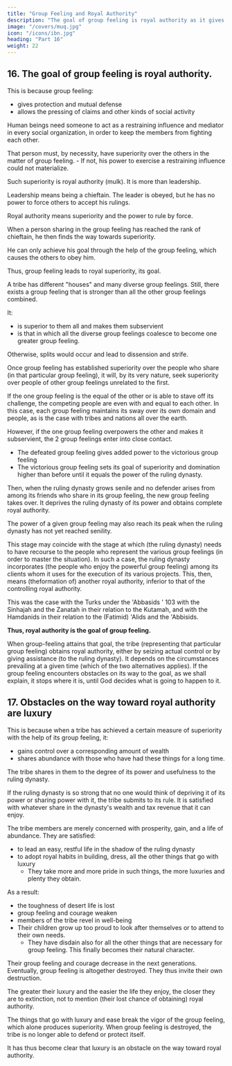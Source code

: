 ```yaml
---
title: "Group Feeling and Royal Authority"
description: "The goal of group feeling is royal authority as it gives protection and mutual defense"
image: "/covers/muq.jpg"
icon: "/icons/ibn.jpg"
heading: "Part 16"
weight: 22
---
```




## 16. The goal of group feeling is royal authority.

This is because group feeling:
- gives protection and mutual defense
- allows the pressing of claims and other kinds of social activity

Human beings need someone to act as a restraining influence and mediator in every social organization, in order to keep the members from fighting each other. 

That person must, by necessity, have superiority over the others in the matter of group feeling. - If not, his power to exercise a restraining influence could not materialize. 

Such superiority is royal authority (mulk). It is more than leadership. 

Leadership means being a chieftain. The leader is obeyed, but he has no power to force others to accept his rulings. 

Royal authority means superiority and the power to rule by force.

When a person sharing in the group feeling has reached the rank of chieftain, <!--  and commands obedience, and when --> he then finds the way towards superiority. <!--  and the use of force, he follows that way, because it is something desirable.  -->

He can only achieve his goal through the help of the group feeling, which causes the others to obey him. 

Thus, group feeling leads to royal superiority, its goal.

A tribe has different "houses" and many diverse group feelings. Still, there exists a group feeling that is stronger than all the other group feelings combined. 

It:
- is superior to them all and makes them subservient
- is that in which all the diverse group feelings coalesce to become one greater group feeling.

Otherwise, splits would occur and lead to dissension and strife. <!-- "If God did not keep human beings apart, the earth would perish." 102 -->


Once group feeling has established superiority over the people who share (in that particular group feeling), it will, by its very nature, seek superiority over people of other group feelings unrelated to the first. 

If the one group feeling is the equal of the other or is able to stave off its challenge, the competing people are even with and equal to each other. In this case, each group feeling maintains its sway over its own domain and people, as is the case with tribes and nations all over the earth. 

However, if the one group feeling overpowers the other and makes it subservient, the 2 group feelings enter into close contact. 
- The defeated group feeling gives added power to the victorious group feeling
- The victorious group feeling sets its goal of superiority and domination higher than before until it equals the power of the ruling dynasty. 

Then, when the ruling dynasty grows senile and no defender arises from among its friends who share in its group feeling, the new group feeling takes over. It deprives the ruling dynasty of its power and obtains complete royal authority.

The power of a given group feeling may also reach its peak when the ruling dynasty has not yet reached senility. 

This stage may coincide with the stage at which (the ruling dynasty) needs to have recourse to the people who represent the various group feelings (in order to master the situation). In such a case, the ruling dynasty incorporates (the people who enjoy the powerful group feeling) among its clients whom it uses for the execution of its various projects. This, then, means (theformation of) another royal authority, inferior to that of the controlling royal authority. 

This was the case with the Turks under the 'Abbasids ' 103 with the Sinhajah and the Zanatah in their relation to the Kutamah, and with the Hamdanids in their relation to the (Fatimid) 'Alids and the 'Abbisids.

**Thus, royal authority is the goal of group feeling.**

When group-feeling attains that goal, the tribe (representing that particular group feeling) obtains royal authority, either by seizing actual control or by giving assistance (to the ruling dynasty). It depends on the circumstances prevailing at a given time (which of the two alternatives applies). If the group feeling encounters obstacles on its way to the goal, as we shall explain, it stops where it is, until God decides what is going to happen to it.


## 17. Obstacles on the way toward royal authority are luxury 

<!-- and the submergence of the tribe in a life of prosperity. -->

This is because when a tribe has achieved a certain measure of superiority with the help of its group feeling, it:
- gains control over a corresponding amount of wealth
- shares abundance with those who have had these things for a long time. 

The tribe shares in them to the degree of its power and usefulness to the ruling dynasty. 

If the ruling dynasty is so strong that no one would think of depriving it of its power or sharing power with it, the tribe submits to its rule. It is satisfied with whatever share in the dynasty's wealth and tax revenue that it can enjoy.

The tribe members are merely concerned with prosperity, gain, and a life of abundance. They are satisfied:
- to lead an easy, restful life in the shadow of the ruling dynasty
- to adopt royal habits in building, dress, all the other things that go with luxury
  - They take more and more pride in such things, the more luxuries and plenty they obtain.

As a result:
- the toughness of desert life is lost
- group feeling and courage weaken
- members of the tribe revel in well-being
- Their children grow up too proud to look after themselves or to attend to their own needs. 
  - They have disdain also for all the other things that are necessary for group feeling. This finally becomes their natural character. 

Their group feeling and courage decrease in the next generations. Eventually, group feeling is altogether destroyed. They thus invite their own destruction. 

The greater their luxury and the easier the life they enjoy, the closer they are to extinction, not to mention (their lost chance of obtaining) royal authority. 

The things that go with luxury and ease break the vigor of the group feeling, which alone produces superiority. When group feeling is destroyed, the tribe is no longer able to defend or protect itself.

It has thus become clear that luxury is an obstacle on the way toward royal authority.